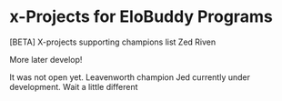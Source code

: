 # x-Projects for EloBuddy Programs

[BETA] X-projects supporting champions list
Zed 
Riven

More later develop!

It was not open yet. 
Leavenworth champion Jed currently under development.
Wait a little different
